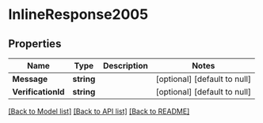 # InlineResponse2005

## Properties
Name | Type | Description | Notes
------------ | ------------- | ------------- | -------------
**Message** | **string** |  | [optional] [default to null]
**VerificationId** | **string** |  | [optional] [default to null]

[[Back to Model list]](../README.md#documentation-for-models) [[Back to API list]](../README.md#documentation-for-api-endpoints) [[Back to README]](../README.md)

